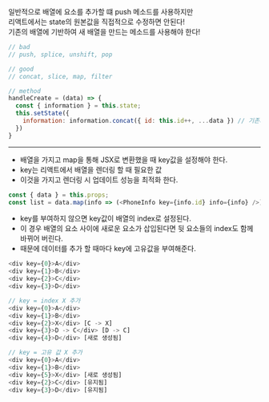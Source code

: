 일반적으로 배열에 요소를 추가할 떄 push 메소드를 사용하지만       
리액트에서는 state의 원본값을 직접적으로 수정하면 안된다!        
기존의 배열에 기반하여 새 배열을 만드는 메소드를 사용해야 한다!

```javascript
// bad
// push, splice, unshift, pop

// good
// concat, slice, map, filter

// method
handleCreate = (data) => {
  const { information } = this.state;
  this.setState({
    information: information.concat({ id: this.id++, ...data }) // 기존의 배열은 유지하면서 요소를 추가함
  })
}
```
-----------

- 배열을 가지고 map을 통해 JSX로 변환했을 때 key값을 설정해야 한다.        
- key는 리액트에서 배열을 렌더링 할 때 필요한 값
- 이것을 가지고 렌더링 시 업데이트 성능을 최적화 한다.

```javascript
const { data } = this.props;
const list = data.map(info => (<PhoneInfo key={info.id} info={info} />));
```

- key를 부여하지 않으면 key값이 배열의 index로 설정된다.
- 이 경우 배열의 요소 사이에 새로운 요소가 삽입된다면 뒷 요소들의 index도 함께 바뀌어 버린다.
- 때문에 데이터를 추가 할 때마다 key에 고유값을 부여해준다. 

```javascript
<div key={0}>A</div>
<div key={1}>B</div>
<div key={2}>C</div>
<div key={3}>D</div>

// key = index X 추가
<div key={0}>A</div>
<div key={1}>B</div>
<div key={2}>X</div> [C -> X]
<div key={3}>D -> C</div> [D -> C]
<div key={4}>D</div> [새로 생성됨]

// key = 고유 값 X 추가
<div key={0}>A</div>
<div key={1}>B</div>
<div key={5}>X</div> [새로 생성됨]
<div key={2}>C</div> [유지됨]
<div key={3}>D</div> [유지됨]
```
